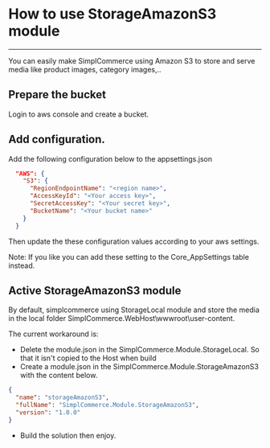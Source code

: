 # How to use StorageAmazonS3 module

---

You can easily make SimplCommerce using Amazon S3 to store and serve media like product images, category images,.. 

## Prepare the bucket

Login to aws console and create a bucket.

## Add configuration.

Add the following configuration below to the appsettings.json

```json
  "AWS": {
    "S3": {
      "RegionEndpointName": "<region name>",
      "AccessKeyId": "<Your access key>",
      "SecretAccessKey": "<Your secret key>",
      "BucketName": "<Your bucket name>"
    }
  }
```

Then update the these configuration values according to your aws settings.

Note: If you like you can add these setting to the Core_AppSettings table instead.

## Active StorageAmazonS3 module

By default, simplcommerce using StorageLocal module and store the media in the local folder SimplCommerce.WebHost\wwwroot\user-content.

The current workaround is:

- Delete the module.json in the SimplCommerce.Module.StorageLocal. So that it isn't copied to the Host when build
- Create a module.json in the SimplCommerce.Module.StorageAmazonS3 with the content below.

```json
{
  "name": "storageAmazonS3",
  "fullName": "SimplCommerce.Module.StorageAmazonS3",
  "version": "1.0.0"
}
```

- Build the solution then enjoy.






